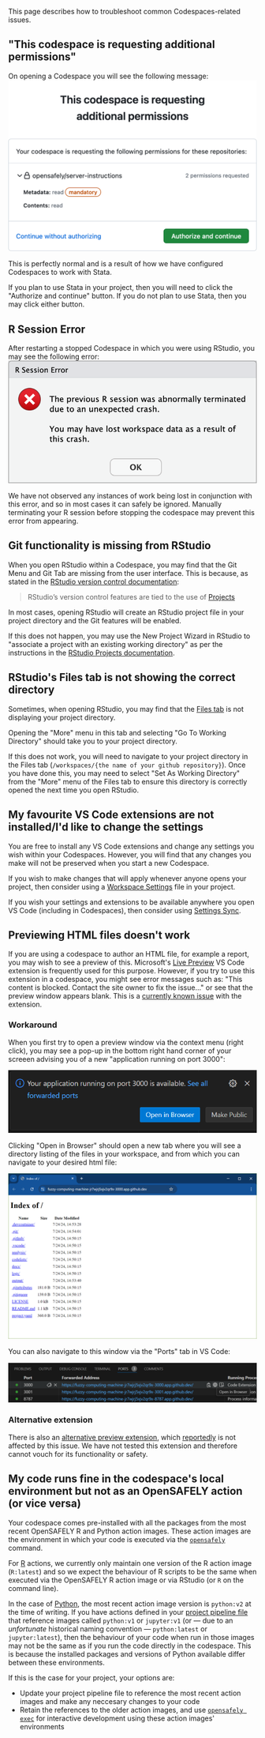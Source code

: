 This page describes how to troubleshoot common Codespaces-related issues.

## "This codespace is requesting additional permissions"

On opening a Codespace you will see the following message:
![This codespace is requesting additional permissions](codespace-additional-permissions.png)

This is perfectly normal and is a result of how we have configured Codespaces to work with Stata.

If you plan to use Stata in your project, then you will need to click the "Authorize and continue" button.
If you do not plan to use Stata, then you may click either button.

## R Session Error

After restarting a stopped Codespace in which you were using RStudio, you may see the following error:
![R session error](r-session-error.png)

We have not observed any instances of work being lost in conjunction with this error, and so in most cases it can safely be ignored.
Manually terminating your R session before stopping the codespace may prevent this error from appearing.

## Git functionality is missing from RStudio

When you open RStudio within a Codespace, you may find that the Git Menu and Git Tab are missing from the user interface.
This is because, as stated in the [RStudio version control documentation](https://docs.posit.co/ide/user/ide/guide/tools/version-control.html):

> RStudio’s version control features are tied to the use of [Projects](https://docs.posit.co/ide/user/ide/guide/code/projects.html)

In most cases, opening RStudio will create an RStudio project file in your project directory and the Git features will be enabled.

If this does not happen, you may use the New Project Wizard in RStudio to "associate a project with an existing working directory"
as per the instructions in the [RStudio Projects documentation](https://docs.posit.co/ide/user/ide/guide/code/projects.html).

## RStudio's Files tab is not showing the correct directory

Sometimes, when opening RStudio, you may find that the [Files tab](https://docs.posit.co/ide/user/ide/guide/ui/files.html) is not displaying your project directory.

Opening the "More" menu in this tab and selecting "Go To Working Directory" should take you to your project directory.

If this does not work, you will need to navigate to your project directory in the Files tab (`/workspaces/{the name of your github repository}`).
Once you have done this, you may need to select "Set As Working Directory" from the "More" menu of the Files tab to ensure this directory is correctly opened the next time you open RStudio.

## My favourite VS Code extensions are not installed/I'd like to change the settings

You are free to install any VS Code extensions and change any settings you wish within your Codespaces.
However, you will find that any changes you make will not be preserved when you start a new Codespace.

If you wish to make changes that will apply whenever anyone opens your project, then consider using a [Workspace Settings](https://code.visualstudio.com/docs/getstarted/settings#_workspace-settings) file in your project.

If you wish your settings and extensions to be available anywhere you open VS Code (including in Codespaces), then consider using [Settings Sync](https://code.visualstudio.com/docs/editor/settings-sync).

## Previewing HTML files doesn't work

If you are using a codespace to author an HTML file, for example a report, you may wish to see a preview of this. Microsoft's [Live Preview](https://marketplace.visualstudio.com/items?itemName=ms-vscode.live-server) VS Code extension is frequently used for this purpose.
However, if you try to use this extension in a codespace, you might see error messages such as: "This content is blocked. Contact the site owner to fix the issue…" or see that the preview window appears blank.
This is a [currently known issue](https://github.com/microsoft/vscode-livepreview/issues/111) with the extension.

### Workaround

When you first try to open a preview window via the context menu (right click), you may see a pop-up in the bottom right hand corner of your screeen advising you of a new "application running on port 3000":

![VS Code popup notifying of application running on port 3000.](vscode-popup.png)

Clicking "Open in Browser" should open a new tab where you will see a directory listing of the files in your workspace, and from which you can navigate to your desired html file:

![Browser window showing project workspace directory listing.](directory-listing.png)

You can also navigate to this window via the "Ports" tab in VS Code:

![VS Code ports tab showing application running on port 3000.](vscode-ports.png)

### Alternative extension

There is also an [alternative preview extension](https://marketplace.visualstudio.com/items?itemName=searKing.preview-vscode), which [reportedly](https://stackoverflow.com/questions/74452866/how-preview-a-html-file-github-codespaces/75135098#75135098) is not affected by this issue.
We have not tested this extension and therefore cannot vouch for its functionality or safety.

## My code runs fine in the codespace's local environment but not as an OpenSAFELY action (or vice versa)

Your codespace comes pre-installed with all the packages from the most recent OpenSAFELY R and Python action images.
These action images are the environment in which your code is executed via the [`opensafely`](../../../opensafely-cli.md) command.

For [R](../../../actions-scripts.md#r) actions, we currently only maintain one version of the R action image (`R:latest`) and so we expect the behaviour of R scripts to be the same when executed via the OpenSAFELY R action image or via RStudio (or `R` on the command line).

In the case of [Python](../../../actions-scripts.md#python), the most recent action image version is `python:v2` at the time of writing.
If you have actions defined in your [project pipeline file](../../../actions-pipelines.md#projectyaml-format) that reference images called `python:v1` or `jupyter:v1` (or — due to an _unfortunate_ historical naming convention —  `python:latest` or `jupyter:latest`), then the behaviour of your code when run in those images may not be the same as if you run the code directly in the codespace. This is because the installed packages and versions of Python available differ between these environments.

If this is the case for your project, your options are:

* Update your project pipeline file to reference the most recent action images and make any neccesary changes to your code
* Retain the references to the older action images, and use [`opensafely exec`](../../../opensafely-cli.md#exec-interactive-development) for interactive development using these action images' environments
